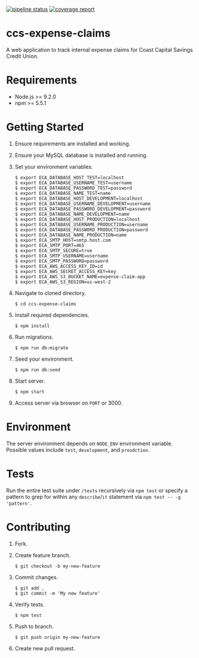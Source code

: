 [![pipeline status](https://gitlab.com/cpsc3192017w2/coast-capital/Dining-Philosophers/ccs-expense-claims/badges/master/pipeline.svg)](https://gitlab.com/cpsc3192017w2/coast-capital/Dining-Philosophers/ccs-expense-claims/commits/master) [![coverage report](https://gitlab.com/cpsc3192017w2/coast-capital/Dining-Philosophers/ccs-expense-claims/badges/master/coverage.svg)](https://gitlab.com/cpsc3192017w2/coast-capital/Dining-Philosophers/ccs-expense-claims/commits/master)

# ccs-expense-claims

A web application to track internal expense claims for Coast Capital Savings Credit Union.

# Requirements

* Node.js >= 9.2.0
* npm >= 5.5.1

# Getting Started

1. Ensure requirements are installed and working.
2. Ensure your MySQL database is installed and running.
3. Set your environment variables.

    ```
    $ export ECA_DATABASE_HOST_TEST=localhost
    $ export ECA_DATABASE_USERNAME_TEST=username
    $ export ECA_DATABASE_PASSWORD_TEST=password
    $ export ECA_DATABASE_NAME_TEST=name
    $ export ECA_DATABASE_HOST_DEVELOPMENT=localhost
    $ export ECA_DATABASE_USERNAME_DEVELOPMENT=username
    $ export ECA_DATABASE_PASSWORD_DEVELOPMENT=password
    $ export ECA_DATABASE_NAME_DEVELOPMENT=name
    $ export ECA_DATABASE_HOST_PRODUCTION=localhost
    $ export ECA_DATABASE_USERNAME_PRODUCTION=username
    $ export ECA_DATABASE_PASSWORD_PRODUCTION=password
    $ export ECA_DATABASE_NAME_PRODUCTION=name
    $ export ECA_SMTP_HOST=smtp.host.com
    $ export ECA_SMTP_PORT=465
    $ export ECA_SMTP_SECURE=true
    $ export ECA_SMTP_USERNAME=username
    $ export ECA_SMTP_PASSWORD=password
    $ export ECA_AWS_ACCESS_KEY_ID=id
    $ export ECA_AWS_SECRET_ACCESS_KEY=key
    $ export ECA_AWS_S3_BUCKET_NAME=expense-claim-app
    $ export ECA_AWS_S3_REGION=us-west-2
    ```

4. Navigate to cloned directory.

    ```$ cd ccs-expense-claims```

5. Install required dependencies.

    ```$ npm install```

5. Run migrations.

    ```$ npm run db:migrate```

6. Seed your environment.

    ```$ npm run db:seed```

6. Start server.

    ```$ npm start```

7. Access server via browser on `PORT` or 3000.

# Environment

The server environment depends on `NODE_ENV` environment variable. Possible values include `test`, `development`, and `proudction`.

# Tests

Run the entire test suite under `/tests` recursively via `npm test` or specify a pattern to grep for within any `describe`/`it` statement via `npm test -- -g 'pattern'`.

# Contributing

1. Fork.
2. Create feature branch.

    ```$ git checkout -b my-new-feature```

3. Commit changes.

    ```
    $ git add .
    $ git commit -m 'My new feature'
    ```

4. Verify tests.

    ```$ npm test```

5. Push to branch.

    ```$ git push origin my-new-feature```

6. Create new pull request.
